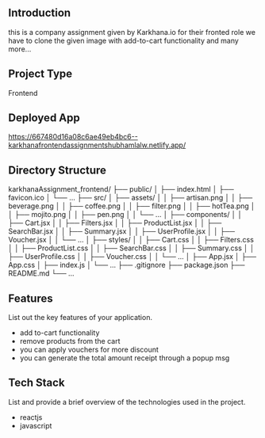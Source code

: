 
## Introduction
this is a company assignment given by Karkhana.io for their fronted role we have to clone the given image with add-to-cart functionality and many more...

## Project Type
Frontend 

## Deployed App
https://667480d16a08c6ae49eb4bc6--karkhanafrontendassignmentshubhamlalw.netlify.app/


## Directory Structure
karkhanaAssignment_frontend/
├── public/
│   ├── index.html
│   ├── favicon.ico
│   └── ...
├── src/
│   ├── assets/
│   │   ├── artisan.png
│   │   ├── beverage.png
│   │   ├── coffee.png
│   │   ├── filter.png
│   │   ├── hotTea.png
│   │   ├── mojito.png
│   │   ├── pen.png
│   │   └── ...
│   ├── components/
│   │   ├── Cart.jsx
│   │   ├── Filters.jsx
│   │   ├── ProductList.jsx
│   │   ├── SearchBar.jsx
│   │   ├── Summary.jsx
│   │   ├── UserProfile.jsx
│   │   ├── Voucher.jsx
│   │   └── ...
│   ├── styles/
│   │   ├── Cart.css
│   │   ├── Filters.css
│   │   ├── ProductList.css
│   │   ├── SearchBar.css
│   │   ├── Summary.css
│   │   ├── UserProfile.css
│   │   ├── Voucher.css
│   │   └── ...
│   ├── App.jsx
│   ├── App.css
│   ├── index.js
│   └── ...
├── .gitignore
├── package.json
├── README.md
└── ...


## Features
List out the key features of your application.

- add to-cart functionality
- remove products from the cart
- you can apply vouchers for more discount
- you can generate the total amount receipt through a popup msg

## Tech Stack
List and provide a brief overview of the technologies used in the project.

- reactjs
- javascript


